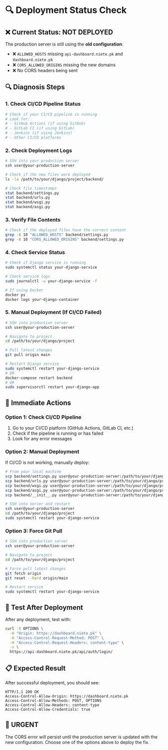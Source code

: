 # 🔍 Deployment Status Check

## ❌ **Current Status: NOT DEPLOYED**

The production server is still using the **old configuration**:
- ❌ `ALLOWED_HOSTS` missing `api-dashboard.niete.pk` and `dashboard.niete.pk`
- ❌ `CORS_ALLOWED_ORIGINS` missing the new domains
- ❌ No CORS headers being sent

## 🔍 **Diagnosis Steps**

### **1. Check CI/CD Pipeline Status**
```bash
# Check if your CI/CD pipeline is running
# Look for:
# - GitHub Actions (if using GitHub)
# - GitLab CI (if using GitLab)
# - Jenkins (if using Jenkins)
# - Other CI/CD platforms
```

### **2. Check Deployment Logs**
```bash
# SSH into your production server
ssh user@your-production-server

# Check if the new files were deployed
ls -la /path/to/your/django/project/backend/

# Check file timestamps
stat backend/settings.py
stat backend/urls.py
stat backend/wsgi.py
stat backend/asgi.py
```

### **3. Verify File Contents**
```bash
# Check if the deployed files have the correct content
grep -A 10 "ALLOWED_HOSTS" backend/settings.py
grep -A 10 "CORS_ALLOWED_ORIGINS" backend/settings.py
```

### **4. Check Service Status**
```bash
# Check if Django service is running
sudo systemctl status your-django-service

# Check service logs
sudo journalctl -u your-django-service -f

# If using Docker
docker ps
docker logs your-django-container
```

### **5. Manual Deployment (If CI/CD Failed)**
```bash
# SSH into production server
ssh user@your-production-server

# Navigate to project
cd /path/to/your/django/project

# Pull latest changes
git pull origin main

# Restart Django service
sudo systemctl restart your-django-service
# OR
docker-compose restart backend
# OR
sudo supervisorctl restart your-django-app
```

## 🚨 **Immediate Actions**

### **Option 1: Check CI/CD Pipeline**
1. Go to your CI/CD platform (GitHub Actions, GitLab CI, etc.)
2. Check if the pipeline is running or has failed
3. Look for any error messages

### **Option 2: Manual Deployment**
If CI/CD is not working, manually deploy:

```bash
# From your local machine
scp backend/settings.py user@your-production-server:/path/to/your/django/project/backend/settings.py
scp backend/urls.py user@your-production-server:/path/to/your/django/project/backend/urls.py
scp backend/wsgi.py user@your-production-server:/path/to/your/django/project/backend/wsgi.py
scp backend/asgi.py user@your-production-server:/path/to/your/django/project/backend/asgi.py
scp backend/__init__.py user@your-production-server:/path/to/your/django/project/backend/__init__.py

# SSH into server and restart
ssh user@your-production-server
cd /path/to/your/django/project
sudo systemctl restart your-django-service
```

### **Option 3: Force Git Pull**
```bash
# SSH into production server
ssh user@your-production-server

# Navigate to project
cd /path/to/your/django/project

# Force pull latest changes
git fetch origin
git reset --hard origin/main

# Restart service
sudo systemctl restart your-django-service
```

## 🧪 **Test After Deployment**

After any deployment, test with:
```bash
curl -X OPTIONS \
  -H "Origin: https://dashboard.niete.pk" \
  -H "Access-Control-Request-Method: POST" \
  -H "Access-Control-Request-Headers: content-type" \
  -v \
  https://api-dashboard.niete.pk/api/auth/login/
```

## 📋 **Expected Result**

After successful deployment, you should see:
```
HTTP/1.1 200 OK
Access-Control-Allow-Origin: https://dashboard.niete.pk
Access-Control-Allow-Methods: POST, OPTIONS
Access-Control-Allow-Headers: content-type
Access-Control-Allow-Credentials: true
```

## 🚨 **URGENT**

The CORS error will persist until the production server is updated with the new configuration. Choose one of the options above to deploy the fix. 